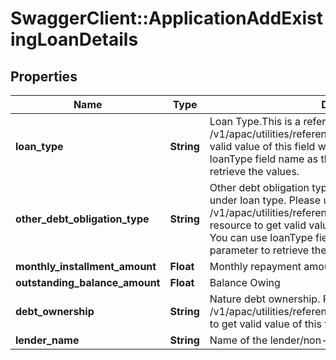 # SwaggerClient::ApplicationAddExistingLoanDetails

## Properties
Name | Type | Description | Notes
------------ | ------------- | ------------- | -------------
**loan_type** | **String** | Loan Type.This is a reference data field. Please use /v1/apac/utilities/referenceData/{loanType} resource to get valid value of this field with description. You can use loanType field name as the referenceCode parameter to retrieve the values. | [optional] 
**other_debt_obligation_type** | **String** | Other debt obligation type. Free text if others is selected under loan type. Please use /v1/apac/utilities/referenceData/{otherDebtObligationType} resource to get valid value of this field with description. You can use loanType field name as the referenceCode parameter to retrieve the values. | [optional] 
**monthly_installment_amount** | **Float** | Monthly repayment amount | [optional] 
**outstanding_balance_amount** | **Float** | Balance Owing | [optional] 
**debt_ownership** | **String** | Nature debt ownership. Please use /v1/apac/utilities/referenceData/{debtOwnership} resource to get valid value of this field with description. | [optional] 
**lender_name** | **String** | Name of the lender/non-banking financial institution. | [optional] 

